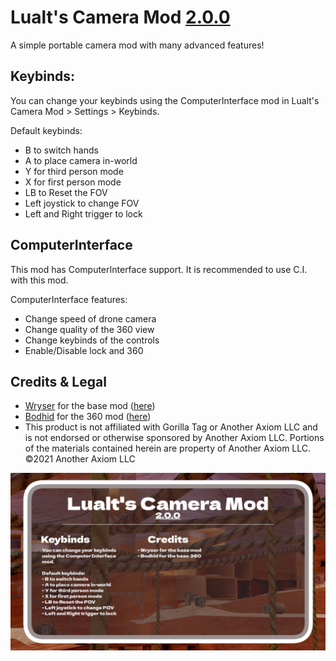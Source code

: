<h1>Lualt&#39;s Camera Mod&nbsp;<u>2.0.0</u></h1>

<p>A simple portable camera mod with many advanced features!</p>

<h2>Keybinds:</h2>

<p>You can change your keybinds using the ComputerInterface mod in Lualt&#39;s Camera Mod &gt; Settings &gt; Keybinds.</p>

<p>Default keybinds:</p>

<ul>
	<li>B to switch hands</li>
	<li>A to place camera in-world</li>
	<li>Y for third person mode</li>
	<li>X for first person mode</li>
	<li>LB to Reset the FOV</li>
	<li>Left joystick to change FOV</li>
	<li>Left and Right trigger to lock</li>
</ul>

<h2>ComputerInterface</h2>

<p>This mod has ComputerInterface support. It is recommended to use C.I. with this mod.</p>

<p>ComputerInterface features:</p>

<ul>
	<li>Change speed of drone camera</li>
	<li>Change quality of the 360 view</li>
	<li>Change keybinds of the controls</li>
	<li>Enable/Disable lock and 360</li>
</ul>

<h2>Credits &amp; Legal</h2>

<ul>
	<li><u>Wryser</u>&nbsp;for the base mod (<a href="https://github.com/wryser/Wrysers-GoPro">here</a>)</li>
	<li><u>Bodhid</u>&nbsp;for the 360 mod (<a href="https://github.com/bodhid/UnityEquiCam">here</a>)</li>
	<li>This product is not affiliated with Gorilla Tag or Another Axiom LLC and is not endorsed or otherwise sponsored by Another Axiom LLC. Portions of the materials contained herein are property of Another Axiom LLC. &copy;2021 Another Axiom LLC</li>
</ul>

![logo](https://github.com/LualtOfficial/Lualts-Camera-Mod/blob/revamped/images/lcm200.png)
<p>&nbsp;</p>
